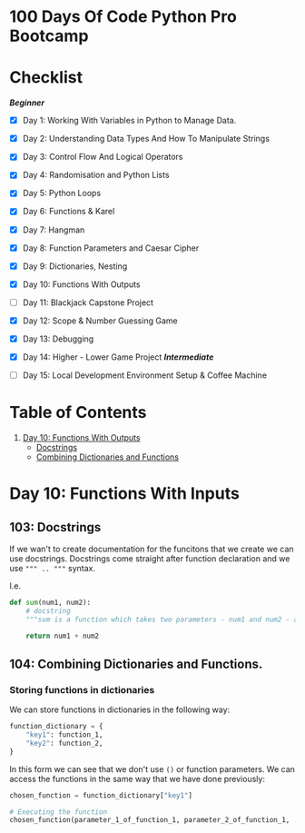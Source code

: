 # 100 Days Of Code Python Pro Bootcamp

# Checklist
***Beginner***
- [x] Day 1: Working With Variables in Python to Manage Data.
- [x] Day 2: Understanding Data Types And How To Manipulate Strings
- [x] Day 3: Control Flow And Logical Operators
- [x] Day 4: Randomisation and Python Lists
- [x] Day 5: Python Loops
- [x] Day 6: Functions & Karel
- [x] Day 7: Hangman
- [x] Day 8: Function Parameters and Caesar Cipher
- [x] Day 9: Dictionaries, Nesting
- [x] Day 10: Functions With Outputs
- [ ] Day 11: Blackjack Capstone Project
- [x] Day 12: Scope & Number Guessing Game
- [x] Day 13: Debugging
- [x] Day 14: Higher - Lower Game Project
***Intermediate***
- [ ] Day 15: Local Development Environment Setup & Coffee Machine 



# Table of Contents

1. [Day 10: Functions With Outputs](#day-10-functions-with-inputs)
    - [Docstrings](#103-docstrings)
    - [Combining Dictionaries and Functions](#104-combining-dictionaries-and-functions)

# Day 10: Functions With Inputs

## 103: Docstrings
If we wan't to create documentation for the funcitons that we create we can use docstrings. 
Docstrings come straight after function declaration and we use `""" .. """` syntax.

I.e. 
```python
def sum(num1, num2):
    # docstring
    """sum is a function which takes two parameters - num1 and num2 - and returns the sum of both"""

    return num1 + num2
```

## 104: Combining Dictionaries and Functions.

### Storing functions in dictionaries
We can store functions in dictionaries in the following way:

```python
function_dictionary = {
    "key1": function_1,
    "key2": function_2,
}
```

In this form we can see that we don't use `()` or function parameters. We can access the functions in the same way that we have done previously:

```python
chosen_function = function_dictionary["key1"]

# Executing the function
chosen_function(parameter_1_of_function_1, parameter_2_of_function_1, ...)
```


